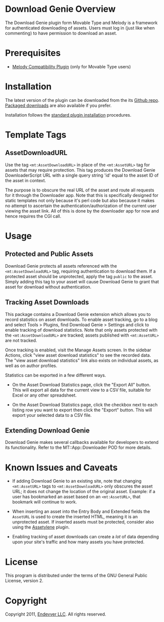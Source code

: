 # Download Genie Overview #

The Download Genie plugin form Movable Type and Melody is a framework for
authenticated downloading of assets. Users must log in (just like when
commenting) to have permission to download an asset.

# Prerequisites #

* [Melody Compatibility Plugin][] (only for Movable Type users)

[Melody Compatibility Plugin]:
  https://github.com/endevver/mt-plugin-melody-compat

# Installation #

The latest version of the plugin can be downloaded from the its
[Github repo][]. [Packaged downloads][] are also available if you prefer.

Installation follows the [standard plugin installation][] procedures.

[Github repo]:
   https://github.com/endevver/mt-plugin-download-genie
[Packaged downloads]:
   https://github.com/endevver/mt-plugin-download-genie/downloads
[Standard plugin installation]:
   http://tinyurl.com/easy-plugin-install

# Template Tags #

## AssetDownloadURL ##

Use the tag `<mt:AssetDownloadURL>` in place of the `<mt:AssetURL>` tag for 
assets that may require protection. This tag produces the Download Genie
DownloaderScript URL with a single query string 'id' equal to the asset ID of
the asset in context.

The purpose is to obscure the real URL of the asset and route all requests for
it through the Downloader app. Note that this is specifically designed for
static templates not only because it's perl code but also because it makes no
attempt to ascertain the authentication/authorization of the current user
viewing the asset link. All of this is done by the downloader app for now and
hence requires the CGI call.


# Usage #

## Protected and Public Assets ##

Download Genie protects all assets referenced with the `<mt:AssetDownloadURL>`
tag, requiring authentication to download them. If a protected asset should be
unprotected, apply the tag `public` to the asset. Simply adding this tag to
your asset will cause Download Genie to grant that asset for download without
authentication.

## Tracking Asset Downloads ##

This package contains a Download Genie extension which allows you to record
statistics on asset downloads. To enable asset tracking, go to a blog and
select Tools > Plugins, find Download Genie > Settings and click to enable
tracking of download statistics. Note that only assets protected with the
`<mt:AssetDownloadURL>` are tracked; assets published with `<mt:AssetURL>` are
not tracked.

Once tracking is enabled, visit the Manage Assets screen. In the sidebar
Actions, click "view asset download statistics" to see the recorded data. The
"view asset download statistics" link also exists on individual assets, as
well as on author profiles.

Statistics can be exported in a few different ways.

* On the Asset Download Statistics page, click the "Export All" button. This
  will export all data for the current view to a CSV file, suitable for Excel
  or any other spreadsheet.

* On the Asset Download Statistics page, click the checkbox next to each
  listing row you want to export then click the "Export" button. This will
  export your selected data to a CSV file.

## Extending Download Genie ##

Download Genie makes several callbacks available for developers to extend its
functionality. Refer to the MT::App::Downloader POD for more details.


# Known Issues and Caveats #

* If adding Download Genie to an existing site, note that changing 
  `<mt:AssetURL>` tags to `<mt:AssetDownloadURL>` only obscures the asset URL;
  it does not change the location of the original asset. Example: if a user 
  has bookmarked an asset based on an `<mt:AssetURL>`, that bookmark will 
  continue to work.

* When inserting an asset into the Entry Body and Extended fields the
  `AssetURL` is used to create the inserted HTML, meaning it is an unprotected
  asset. If inserted assets must be protected, consider also using the
  [Assetylene](https://github.com/endevver/mt-plugin-assetylene) plugin.

* Enabling tracking of asset downloads can create a *lot* of data depending
  upon your site's traffic and how many assets you have protected.


# License #

This program is distributed under the terms of the GNU General Public License,
version 2.

# Copyright #

Copyright 2011, [Endevver LLC](http://endevver.com). All rights reserved.
